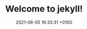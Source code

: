 ---
layout: post
title:  "Welcome to jekyll!"
date:   2021-06-05 16:33:31 +0100
categories: jekyll update
---